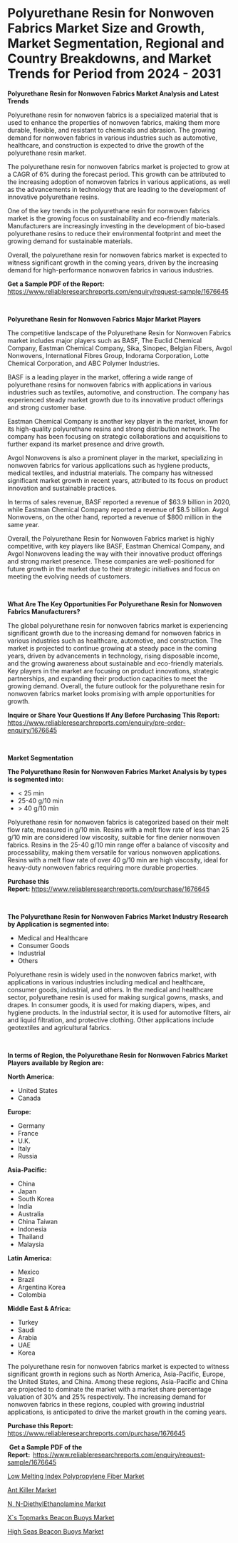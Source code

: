 <p><h1>Polyurethane Resin for Nonwoven Fabrics Market Size and Growth, Market Segmentation, Regional and Country Breakdowns, and Market Trends for Period from 2024 -  2031</h1></p><p><strong>Polyurethane Resin for Nonwoven Fabrics Market Analysis and Latest Trends</strong></p>
<p><p>Polyurethane resin for nonwoven fabrics is a specialized material that is used to enhance the properties of nonwoven fabrics, making them more durable, flexible, and resistant to chemicals and abrasion. The growing demand for nonwoven fabrics in various industries such as automotive, healthcare, and construction is expected to drive the growth of the polyurethane resin market.</p><p>The polyurethane resin for nonwoven fabrics market is projected to grow at a CAGR of 6% during the forecast period. This growth can be attributed to the increasing adoption of nonwoven fabrics in various applications, as well as the advancements in technology that are leading to the development of innovative polyurethane resins.</p><p>One of the key trends in the polyurethane resin for nonwoven fabrics market is the growing focus on sustainability and eco-friendly materials. Manufacturers are increasingly investing in the development of bio-based polyurethane resins to reduce their environmental footprint and meet the growing demand for sustainable materials.</p><p>Overall, the polyurethane resin for nonwoven fabrics market is expected to witness significant growth in the coming years, driven by the increasing demand for high-performance nonwoven fabrics in various industries.</p></p>
<p><strong>Get a Sample PDF of the Report:&nbsp;</strong> <a href="https://www.reliableresearchreports.com/enquiry/request-sample/1676645">https://www.reliableresearchreports.com/enquiry/request-sample/1676645</a></p>
<p>&nbsp;</p>
<p><strong>Polyurethane Resin for Nonwoven Fabrics Major Market Players</strong></p>
<p><p>The competitive landscape of the Polyurethane Resin for Nonwoven Fabrics market includes major players such as BASF, The Euclid Chemical Company, Eastman Chemical Company, Sika, Sinopec, Belgian Fibers, Avgol Nonwovens, International Fibres Group, Indorama Corporation, Lotte Chemical Corporation, and ABC Polymer Industries.</p><p>BASF is a leading player in the market, offering a wide range of polyurethane resins for nonwoven fabrics with applications in various industries such as textiles, automotive, and construction. The company has experienced steady market growth due to its innovative product offerings and strong customer base.</p><p>Eastman Chemical Company is another key player in the market, known for its high-quality polyurethane resins and strong distribution network. The company has been focusing on strategic collaborations and acquisitions to further expand its market presence and drive growth.</p><p>Avgol Nonwovens is also a prominent player in the market, specializing in nonwoven fabrics for various applications such as hygiene products, medical textiles, and industrial materials. The company has witnessed significant market growth in recent years, attributed to its focus on product innovation and sustainable practices.</p><p>In terms of sales revenue, BASF reported a revenue of $63.9 billion in 2020, while Eastman Chemical Company reported a revenue of $8.5 billion. Avgol Nonwovens, on the other hand, reported a revenue of $800 million in the same year.</p><p>Overall, the Polyurethane Resin for Nonwoven Fabrics market is highly competitive, with key players like BASF, Eastman Chemical Company, and Avgol Nonwovens leading the way with their innovative product offerings and strong market presence. These companies are well-positioned for future growth in the market due to their strategic initiatives and focus on meeting the evolving needs of customers.</p></p>
<p>&nbsp;</p>
<p><strong>What Are The Key Opportunities For Polyurethane Resin for Nonwoven Fabrics Manufacturers?</strong></p>
<p><p>The global polyurethane resin for nonwoven fabrics market is experiencing significant growth due to the increasing demand for nonwoven fabrics in various industries such as healthcare, automotive, and construction. The market is projected to continue growing at a steady pace in the coming years, driven by advancements in technology, rising disposable income, and the growing awareness about sustainable and eco-friendly materials. Key players in the market are focusing on product innovations, strategic partnerships, and expanding their production capacities to meet the growing demand. Overall, the future outlook for the polyurethane resin for nonwoven fabrics market looks promising with ample opportunities for growth.</p></p>
<p><strong>Inquire or Share Your Questions If Any Before Purchasing This Report:</strong> <a href="https://www.reliableresearchreports.com/enquiry/pre-order-enquiry/1676645">https://www.reliableresearchreports.com/enquiry/pre-order-enquiry/1676645</a></p>
<p>&nbsp;</p>
<p><strong>Market Segmentation</strong></p>
<p><strong>The Polyurethane Resin for Nonwoven Fabrics Market Analysis by types is segmented into:</strong></p>
<p><ul><li>< 25 min</li><li>25-40 g/10 min</li><li>> 40 g/10 min</li></ul></p>
<p><p>Polyurethane resin for nonwoven fabrics is categorized based on their melt flow rate, measured in g/10 min. Resins with a melt flow rate of less than 25 g/10 min are considered low viscosity, suitable for fine denier nonwoven fabrics. Resins in the 25-40 g/10 min range offer a balance of viscosity and processability, making them versatile for various nonwoven applications. Resins with a melt flow rate of over 40 g/10 min are high viscosity, ideal for heavy-duty nonwoven fabrics requiring more durable properties.</p></p>
<p><strong>Purchase this Report:&nbsp;</strong><a href="https://www.reliableresearchreports.com/purchase/1676645">https://www.reliableresearchreports.com/purchase/1676645</a></p>
<p>&nbsp;</p>
<p><strong>The Polyurethane Resin for Nonwoven Fabrics Market Industry Research by Application is segmented into:</strong></p>
<p><ul><li>Medical and Healthcare</li><li>Consumer Goods</li><li>Industrial</li><li>Others</li></ul></p>
<p><p>Polyurethane resin is widely used in the nonwoven fabrics market, with applications in various industries including medical and healthcare, consumer goods, industrial, and others. In the medical and healthcare sector, polyurethane resin is used for making surgical gowns, masks, and drapes. In consumer goods, it is used for making diapers, wipes, and hygiene products. In the industrial sector, it is used for automotive filters, air and liquid filtration, and protective clothing. Other applications include geotextiles and agricultural fabrics.</p></p>
<p>&nbsp;</p>
<p><strong>In terms of Region, the Polyurethane Resin for Nonwoven Fabrics Market Players available by Region are:</strong></p>
<p>
    <p> <strong> North America: </strong>
        <ul>
            <li>United States</li>
            <li>Canada</li>
        </ul>
        </p> 
    <p> <strong> Europe: </strong>
        <ul>
            <li>Germany</li>
            <li>France</li>
            <li>U.K.</li>
            <li>Italy</li>
            <li>Russia</li>
        </ul>
        </p> 
    <p> <strong> Asia-Pacific: </strong>
        <ul>
            <li>China</li>
            <li>Japan</li>
            <li>South Korea</li>
            <li>India</li>
            <li>Australia</li>
            <li>China Taiwan</li>
            <li>Indonesia</li>
            <li>Thailand</li>
            <li>Malaysia</li>
        </ul>
        </p> 
    <p> <strong> Latin America: </strong>
        <ul>
            <li>Mexico</li>
            <li>Brazil</li>
            <li>Argentina Korea</li>
            <li>Colombia</li>
        </ul>
        </p> 
    <p> <strong> Middle East & Africa: </strong>
        <ul>
            <li>Turkey</li>
            <li>Saudi</li>
            <li>Arabia</li>
            <li>UAE</li>
            <li>Korea</li>
        </ul>
    </p>
    </p>
<p><p>The polyurethane resin for nonwoven fabrics market is expected to witness significant growth in regions such as North America, Asia-Pacific, Europe, the United States, and China. Among these regions, Asia-Pacific and China are projected to dominate the market with a market share percentage valuation of 30% and 25% respectively. The increasing demand for nonwoven fabrics in these regions, coupled with growing industrial applications, is anticipated to drive the market growth in the coming years.</p></p>
<p><strong>Purchase this Report: </strong><a href="https://www.reliableresearchreports.com/purchase/1676645">https://www.reliableresearchreports.com/purchase/1676645</a></p>
<p>&nbsp;<strong>Get a Sample PDF of the Report:&nbsp;&nbsp;</strong><a href="https://www.reliableresearchreports.com/enquiry/request-sample/1676645">https://www.reliableresearchreports.com/enquiry/request-sample/1676645</a></p>
<p><strong></strong></p>
<p><p><a href="https://github.com/wwwkeltoum/Market-Research-Report-List-2/blob/main/low-melting-index-polypropylene-fiber-market.md">Low Melting Index Polypropylene Fiber Market</a></p><p><a href="https://github.com/sofayahoo2023/Market-Research-Report-List-3/blob/main/ant-killer-market.md">Ant Killer Market</a></p><p><a href="https://github.com/joannesouthgate/Market-Research-Report-List-2/blob/main/n-n-diethylethanolamine-market.md">N, N-Diethyl­Ethanolamine Market</a></p><p><a href="https://issuu.com/reportprime-2/docs/xs-topmarks-beacon-buoys-market-size-2030.pptx">X`s Topmarks Beacon Buoys Market</a></p><p><a href="https://issuu.com/reportprime-2/docs/high-seas-beacon-buoys-market-size-2030.pptx">High Seas Beacon Buoys Market</a></p></p>